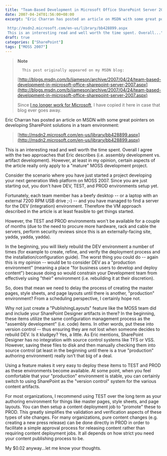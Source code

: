 ```yaml
---
title: "Team-Based Development in Microsoft Office SharePoint Server 2007"
date: 2007-04-24T01:56:00+08:00
excerpt: "Eric Charran has posted an article on MSDN with some great pointers on developing SharePoint solutions in a team environment: 
 
 http://msdn2.microsoft.com/en-us/library/bb428899.aspx 
 This is an interesting read and well worth the time spent. Overall..."
draft: true
categories: ["SharePoint"]
tags: ["MOSS 2007"]
---
```


> **Note**
>
>       This post originally appeared on my MSDN blog:
>
> [http://blogs.msdn.com/b/jjameson/archive/2007/04/24/team-based-development-in-microsoft-office-sharepoint-server-2007.aspx](http://blogs.msdn.com/b/jjameson/archive/2007/04/24/team-based-development-in-microsoft-office-sharepoint-server-2007.aspx)
>
> Since
> [I no longer work for Microsoft](/blog/jjameson/2011/09/02/last-day-with-microsoft), I have copied it here in case that
> blog ever goes away.

Eric Charran has posted an article on MSDN with some great pointers on developing
SharePoint solutions in a team environment:

> [http://msdn2.microsoft.com/en-us/library/bb428899.aspx](http://msdn2.microsoft.com/en-us/library/bb428899.aspx)

This is an interesting read and well worth the time spent. Overall I agree
with the two approaches that Eric describes (i.e. assembly development vs. artifact
development). However, at least in my opinion, certain aspects of the article
really only apply to a "mature" MOSS development project.

Consider the scenario where you have just started a project developing your
next generation Web platform on MOSS 2007. Since you are just starting out,
you don't have DEV, TEST, and PROD environments setup yet.

Fortunately, each team member has a beefy desktop -- or a laptop with an
external 7200 RPM USB drive ;-) -- and you have managed to find a server for
the DEV (integration) environment. Therefore the VM approach described in the
article is at least feasible to get things started.

However, the TEST and PROD environments won't be available for a couple of
months (due to the need to procure more hardware, rack and cable the servers,
perform security reviews since this is an externally-facing site, yadda, yadda,
yadda).

In the beginning, you will likely rebuild the DEV environment a number of
times (for example to create, refine, and verify the deployment process and
the installation/configuration guide). The worst thing you could do -- again
this is my opinion -- would be to consider DEV as a "production environment"
(meaning a place "for business users to develop and deploy content") because
doing so would constrain your Development team from effectively using "their"
environment (i.e. rebuilding it at their discretion).

So, does that mean we need to delay the process of creating the master pages,
style sheets, and page layouts until there is another, "production" environment?
From a scheduling perspective, I certainly hope not.

Why not just create a "PublishingLayouts" feature like the MOSS team did
and include your SharePoint Designer artifacts in there? In the beginning, these
items utilize the same configuration management process as the "assembly development"
(i.e. code) items. In other words, put these into version control -- thus ensuring
they are not lost when someone decides to rebuild DEV. Is it kludgey? Yes, a
little. As Eric mentions, SharePoint Designer has no integration with source
control systems like TFS or VSS. However, saving these files to disk and then
manually checking them into source control (at least in the beginning until
there is a true "production" authoring environment) really isn't that big of
a deal.

Using a feature makes it very easy to deploy these items to TEST and PROD
as these environments become available. At some point, when you feel comfortable
that your "production" environment is stable, you can certainly switch to using
SharePoint as the "version control" system for the various content artifacts.

For most organizations, I recommend using TEST over the long term as your
authoring environment for things like master pages, style sheets, and page layouts.
You can then setup a content deployment job to "promote" these to PROD. This
greatly simplifies the validation and verification aspects of these types of
site changes. For many organizations, pure content changes (e.g. creating a
new press release) can be done directly in PROD in order to facilitate a simple
approval process for releasing content rather than requiring content deployment
jobs. It all depends on how strict you need your content publishing process
to be.

My $0.02 anyway...let me know your thoughts.

